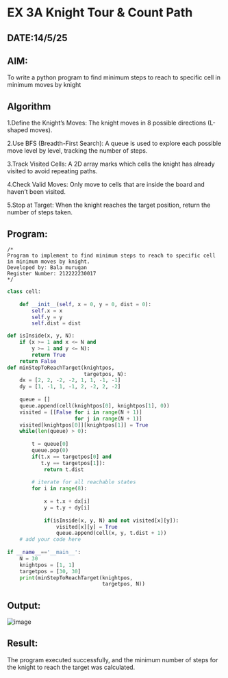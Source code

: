 # EX 3A Knight Tour & Count Path
## DATE:14/5/25
## AIM:
To write a python program to find minimum steps to reach to specific cell in minimum moves by knight


## Algorithm
1.Define the Knight’s Moves: The knight moves in 8 possible directions (L-shaped moves).

2.Use BFS (Breadth-First Search): A queue is used to explore each possible move level by level, tracking the number of steps.

3.Track Visited Cells: A 2D array marks which cells the knight has already visited to avoid repeating paths.

4.Check Valid Moves: Only move to cells that are inside the board and haven’t been visited.

5.Stop at Target: When the knight reaches the target position, return the number of steps taken.



## Program:
```
/*
Program to implement to find minimum steps to reach to specific cell in minimum moves by knight.
Developed by: Bala murugan
Register Number: 212222230017 
*/
```
```python
class cell:
     
    def __init__(self, x = 0, y = 0, dist = 0):
        self.x = x
        self.y = y
        self.dist = dist

def isInside(x, y, N):
    if (x >= 1 and x <= N and
        y >= 1 and y <= N):
        return True
    return False
def minStepToReachTarget(knightpos,
                         targetpos, N):
    dx = [2, 2, -2, -2, 1, 1, -1, -1]
    dy = [1, -1, 1, -1, 2, -2, 2, -2]
     
    queue = []
    queue.append(cell(knightpos[0], knightpos[1], 0))
    visited = [[False for i in range(N + 1)]
                      for j in range(N + 1)]
    visited[knightpos[0]][knightpos[1]] = True
    while(len(queue) > 0):
         
        t = queue[0]
        queue.pop(0)
        if(t.x == targetpos[0] and
           t.y == targetpos[1]):
            return t.dist
             
        # iterate for all reachable states
        for i in range(8):
             
            x = t.x + dx[i]
            y = t.y + dy[i]
             
            if(isInside(x, y, N) and not visited[x][y]):
                visited[x][y] = True
                queue.append(cell(x, y, t.dist + 1))  
    # add your code here
    
if __name__=='__main__':
    N = 30
    knightpos = [1, 1]
    targetpos = [30, 30]
    print(minStepToReachTarget(knightpos,
                               targetpos, N))
```

## Output:

![image](https://github.com/user-attachments/assets/1b9133b0-ca5d-49b4-a8e2-da255e2e14a3)


## Result:
The program executed successfully, and the minimum number of steps for the knight to reach the target was calculated.
